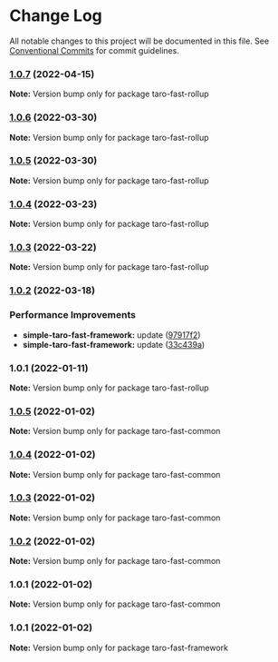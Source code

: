 # Change Log

All notable changes to this project will be documented in this file.
See [Conventional Commits](https://conventionalcommits.org) for commit guidelines.

### [1.0.7](https://github.com/kityandhero/taro-fast-framework/compare/taro-fast-rollup@1.0.6...taro-fast-rollup@1.0.7) (2022-04-15)

**Note:** Version bump only for package taro-fast-rollup





### [1.0.6](https://github.com/kityandhero/taro-fast-framework/compare/taro-fast-rollup@1.0.5...taro-fast-rollup@1.0.6) (2022-03-30)

**Note:** Version bump only for package taro-fast-rollup





### [1.0.5](https://github.com/kityandhero/taro-fast-framework/compare/taro-fast-rollup@1.0.4...taro-fast-rollup@1.0.5) (2022-03-30)

**Note:** Version bump only for package taro-fast-rollup





### [1.0.4](https://github.com/kityandhero/taro-fast-framework/compare/taro-fast-rollup@1.0.3...taro-fast-rollup@1.0.4) (2022-03-23)

**Note:** Version bump only for package taro-fast-rollup





### [1.0.3](https://github.com/kityandhero/taro-fast-framework/compare/taro-fast-rollup@1.0.2...taro-fast-rollup@1.0.3) (2022-03-22)

**Note:** Version bump only for package taro-fast-rollup





### [1.0.2](https://github.com/kityandhero/taro-fast-framework/compare/taro-fast-rollup@1.0.1...taro-fast-rollup@1.0.2) (2022-03-18)


### Performance Improvements

* **simple-taro-fast-framework:** update ([97917f2](https://github.com/kityandhero/taro-fast-framework/commit/97917f2f080382a2efd73a28f23e3377f4687ac2))
* **simple-taro-fast-framework:** update ([33c439a](https://github.com/kityandhero/taro-fast-framework/commit/33c439a27d6d09bc790650305850235eff265924))




### 1.0.1 (2022-01-11)

**Note:** Version bump only for package taro-fast-rollup





### [1.0.5](https://github.com/kityandhero/taro-fast-framework/compare/taro-fast-common@1.0.4...taro-fast-common@1.0.5) (2022-01-02)

**Note:** Version bump only for package taro-fast-common





### [1.0.4](https://github.com/kityandhero/taro-fast-framework/compare/taro-fast-common@1.0.3...taro-fast-common@1.0.4) (2022-01-02)

**Note:** Version bump only for package taro-fast-common





### [1.0.3](https://github.com/kityandhero/taro-fast-framework/compare/taro-fast-common@1.0.2...taro-fast-common@1.0.3) (2022-01-02)

**Note:** Version bump only for package taro-fast-common





### [1.0.2](https://github.com/kityandhero/taro-fast-framework/compare/taro-fast-common@1.0.1...taro-fast-common@1.0.2) (2022-01-02)

**Note:** Version bump only for package taro-fast-common





### 1.0.1 (2022-01-02)

**Note:** Version bump only for package taro-fast-common





### 1.0.1 (2022-01-02)

**Note:** Version bump only for package taro-fast-framework
